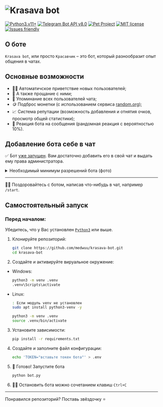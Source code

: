 # ![Krasava bot](https://github.com/user-attachments/assets/6ce39da9-8203-4217-adaa-958e0a8ccc08)

[![Python3.v11+](https://img.shields.io/badge/Python-v3.11+-ffde71)](https://www.python.org/)
[![Telegram Bot API v8.0](https://img.shields.io/badge/Telegram%20Bot%20API-v8.0-3ab2ee.svg)](https://core.telegram.org/bots/api)
[![Pet Project](https://img.shields.io/badge/Pet%20Project-🐶-fff)](https://github.com/medwuu)
[![MIT license](https://img.shields.io/badge/MIT%20license-⚖️-fff)](https://github.com/medwuu/krasava-bot/blob/main/LICENSE)
[![Issues friendly](https://img.shields.io/badge/Issues%20friendly-🤗-fff)](https://github.com/medwuu/krasava-bot/issues)

## О боте
`Krasava bot`, или просто `Красавчик` – это бот, который разнообразит опыт общения в чатах.

## Основные возможности
* 👋🏻 Автоматичское приветствие новых пользователей;
* 🫡 А также прощание с ними;
* 📢 Упоминание всех пользователей чата;
* 🪙 Подброс монетки (с использованием сервиса [random.org](https://random.org));
* 📈 Система репутации (возможность добавления и отнятия очков, просмотр общей статистики);
* 🤩 Реакция бота на сообщения (рандомная реакция с вероятностью 10%).

## Добавление бота себе в чат
✅ Бот [уже запущен](https://t.me/mirea_krasawa_bot). Вам достаточно добавить его в свой чат и выдать ему права администратора.
<details>
<summary>Необходимый минимум разрешений бота (фото)</summary>

![Изменение профиля группы, удаление и закрепление сообщений. По желанию можно добавить смешную должность боту](https://github.com/user-attachments/assets/4e475fe5-9165-424f-86e5-dcbc2cc66b64)
</details>

---
👋🏻 Поздоровайтесь с ботом, написав что-нибудь в чат, например `/start`.

## Самостоятельный запуск
### Перед началом:
Убедитесь, что у Вас установлен [`Python3`](https://www.python.org/downloads/) или выше.

1. Клонируйте репозиторий:
    ```bash
    git clone https://github.com/medwuu/krasava-bot.git
    cd krasava-bot
    ```

2. Создайте и активируйте вируальное окружение:
* Windows:
    ```bash
    python3 -m venv .venv
    .venv\Scripts\activate
    ```
* Linux:
    ```bash
    : Если модуль venv не установлен
    sudo apt install python3-venv -y

    python3 -m venv .venv
    source .venv/bin/activate
    ```

3. Установите зависимости:
    ```bash
    pip install -r requirements.txt
    ```

4. Создайте и заполните файл конфигурации:
    ```bash
    echo 'TOKEN="вставьте токен бота"' > .env
    ```

5. 🏁 Готово! Запустите бота
    ```bash
    python bot.py
    ```

6. 🖐🏻 Остановить бота можно сочетанием клавиш `Ctrl+C`

---

Понравился репозиторий? Поставь звёздочку ⭐